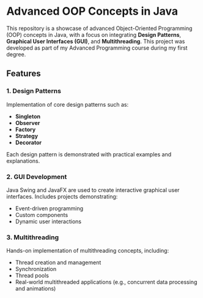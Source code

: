 # Advanced OOP Concepts in Java

This repository is a showcase of advanced Object-Oriented Programming (OOP) concepts in Java, with a focus on integrating **Design Patterns**, **Graphical User Interfaces (GUI)**, and **Multithreading**. This project was developed as part of my Advanced Programming course during my first degree.

## Features

### 1. **Design Patterns**

Implementation of core design patterns such as:

- **Singleton**
- **Observer**
- **Factory**
- **Strategy**
- **Decorator**

Each design pattern is demonstrated with practical examples and explanations.

### 2. **GUI Development**

Java Swing and JavaFX are used to create interactive graphical user interfaces. Includes projects demonstrating:

- Event-driven programming
- Custom components
- Dynamic user interactions

### 3. **Multithreading**

Hands-on implementation of multithreading concepts, including:

- Thread creation and management
- Synchronization
- Thread pools
- Real-world multithreaded applications (e.g., concurrent data processing and animations)

